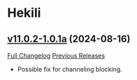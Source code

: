 # Hekili

## [v11.0.2-1.0.1a](https://github.com/Hekili/hekili/tree/v11.0.2-1.0.1a) (2024-08-16)
[Full Changelog](https://github.com/Hekili/hekili/compare/v11.0.2-1.0.1...v11.0.2-1.0.1a) [Previous Releases](https://github.com/Hekili/hekili/releases)

- Possible fix for channeling blocking.  
